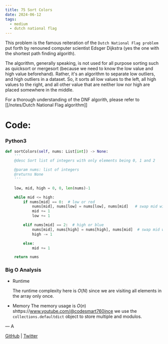```yaml
---
title: 75 Sort Colors
date: 2024-06-12
tags:
  - medium
  - dutch national flag
---
```



This problem is the famous reiteration of the `Dutch National Flag problem` put forth by renouned computer scientist Edsger Dijkstra (yes the one with the shortest path finding algorith).

The algorithm, generally speaking, is not used for all purpose sorting such as quicksort or mergesort (because we need to know the low value and high value beforehand). Rather, it's an algorithm to separate low outliers, and high outliers in a dataset.
So, it sorts all low values to the left, all high values to the right, and all other value that are neither low nor high are placed somewhere in the middle.

For a thorough understanding of the DNF algorith, please refer to [[/notes/Dutch National Flag algorithm]]


# Code:

### Python3

```python
def sortColors(self, nums: List[int]) -> None:
    '''
    @desc Sort list of integers with only elements being 0, 1 and 2

    @param nums: list of integers
    @returns None
    '''

    low, mid, high = 0, 0, len(nums)-1

    while mid <= high:
        if nums[mid] == 0:  # low or red
            nums[mid], nums[low] = nums[low], nums[mid]   # swap mid with low 
            mid += 1
            low += 1

        elif nums[mid] == 2:  # high or blue
            nums[mid], nums[high] = nums[high], nums[mid]  # swap mid with high
            high -= 1

        else:
            mid += 1

    return nums

```

### Big O Analysis

- Runtime

  The runtime complexity here is $O(N)$ since we are visiting all elements in the array only once.

- Memory
  The memory usage is $O(n)$ shttps://www.youtube.com/@codesmart760ince we use the `collections.defaultdict` object to store multiple and modulos.

— A

[GitHub](https://github.com/AtharvaKamble) | [Twitter](https://twitter.com/AtharvaKamble07)
